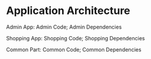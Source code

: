 # Application Architecture

Admin App: Admin Code; Admin Dependencies

Shopping App: Shopping Code; Shopping Dependencies

Common Part: Common Code; Common Dependencies